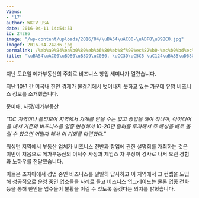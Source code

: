 ```yaml
---
Views:
- '17'
author: WKTV USA
date: 2016-04-11 14:54:51
id: 24286
image: "/wp-content/uploads/2016/04/\uBA54\uAC00-\uADF8\uB9BC0.jpg"
imagef: 2016-04-24286.jpg
permalink: /%eb%a9%94%ea%b0%80%eb%b6%80%eb%8f%99%ec%82%b0-%ec%b0%bd%ec%97%85-%ec%84%a4%eb%aa%85%ed%9a%8c-%ea%b0%9c%ec%b5%9c/
title: "\uBA54\uAC00\uBD80\uB3D9\uC0B0, \uCC3D\uC5C5 \uC124\uBA85\uD68C \uAC1C\uCD5C"
---
```


지난 토요일 메가부동산의 주최로 비즈니스 창업 세미나가 열렸습니다.

지난 10년 간 미국내 한인 경제가 불경기에서 벗어나지 못하고 있는 가운데 유망 비즈니스 정보를 소개했습니다.

문미애, 사장/메가부동산

_“DC 지역이나 볼티모어 지역에서 가게를 닫을 수는 없고 생업을 해야 하니까, 아이디어를 내서 기존의 비즈니스를 업종 변경해서 10-20만 달러를 투자해서 주 매상을 배로 올릴 수 있으면 어떨까 해서 이 기회를 마련했다.”_

워싱턴 지역에서 부동산 업체가 비즈니스 전반과 창업에 관한 설명회를 개최하는 것은 이번이 처음으로 메가부동산의 이덕주 사장과 제임스 차 부장이 강사로 나서 오랜 경험과 노하우를 전달했습니다.

이들은 조지아에서 성업 중인 비즈니스를 일일히 답사하고 이 지역에서 그 컨셉을 도입해 성공적으로 운영 중인 업소들을 사례로 들고 비즈니스 업그레이드는 물론 업종 전화 등을 통해 한인들 업주들이 불황을 이길 수 있도록 돕겠다는 의지를 밝혔습니다.